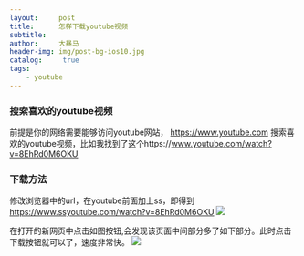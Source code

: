 ```yaml
---
layout:     post
title:      怎样下载youtube视频
subtitle:   
author:     大暴马
header-img: img/post-bg-ios10.jpg
catalog: 	 true
tags:
    - youtube
---
```


### 搜索喜欢的youtube视频
 
前提是你的网络需要能够访问youtube网站， https://www.youtube.com
搜索喜欢的youtube视频，比如我找到了这个https://www.youtube.com/watch?v=8EhRd0M6OKU

### 下载方法
修改浏览器中的url，在youtube前面加上ss，即得到 https://www.ssyoutube.com/watch?v=8EhRd0M6OKU
![](https://raw.githubusercontent.com/yabaowang/yabaowang.github.io/master/img/download_youtube_step1.png)

在打开的新网页中点击如图按钮,会发现该页面中间部分多了如下部分。此时点击下载按钮就可以了，速度非常快。
![](https://raw.githubusercontent.com/yabaowang/yabaowang.github.io/master/img/download_youtube_step2.png)
